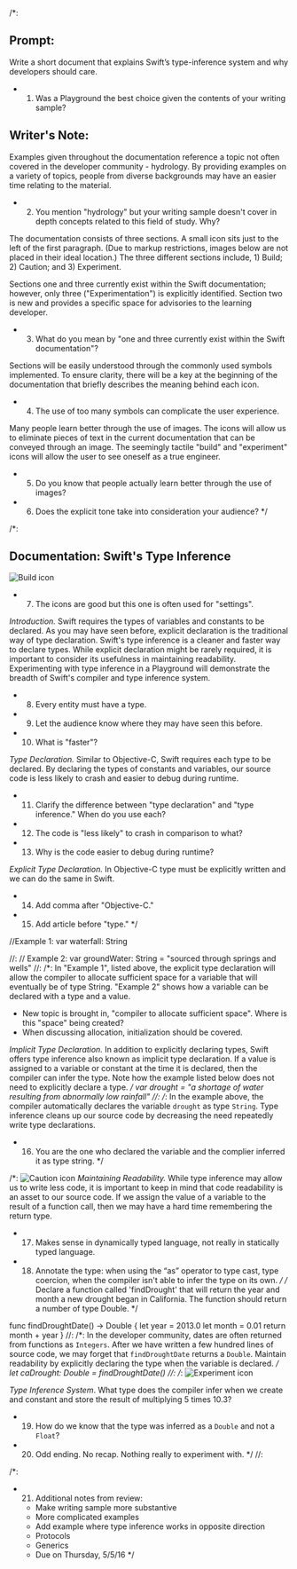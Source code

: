 /*:
## Prompt:
 Write a short document that explains Swift’s type-inference system and why developers should care.
 + 1. Was a Playground the best choice given the contents of your writing sample?

## Writer's Note:
 Examples given throughout the documentation reference a topic not often covered in the developer community - hydrology. By providing examples on a variety of topics, people from diverse backgrounds may have an easier time relating to the material.
 + 2. You mention "hydrology" but your writing sample doesn't cover in depth concepts related to this field of study. Why?

 The documentation consists of three sections. A small icon sits just to the left of the first paragraph. (Due to markup restrictions, images below are not placed in their ideal location.) The three different sections include, 1) Build; 2) Caution; and 3) Experiment.

 Sections one and three currently exist within the Swift documentation; however, only three ("Experimentation") is explicitly identified. Section two is new and provides a specific space for advisories to the learning developer.
 + 3. What do you mean by "one and three currently exist within the Swift documentation"?

 Sections will be easily understood through the commonly used symbols implemented. To ensure clarity, there will be a key at the beginning of the documentation that briefly describes the meaning behind each icon.
 + 4. The use of too many symbols can complicate the user experience.

 Many people learn better through the use of images. The icons will allow us to eliminate pieces of text in the current documentation that can be conveyed through an image. The seemingly tactile "build" and "experiment" icons will allow the user to see oneself as a true engineer.
 + 5. Do you know that people actually learn better through the use of images?
 + 6. Does the explicit tone take into consideration your audience?
*/

/*:
## Documentation: Swift's Type Inference
 ![Build icon](build_sm.png)
 + 7. The icons are good but this one is often used for "settings".

 *Introduction.* Swift requires the types of variables and constants to be declared. As you may have seen before, explicit declaration is the traditional way of type declaration. Swift's type inference is a cleaner and faster way to declare types. While explicit declaration might be rarely required, it is important to consider its usefulness in maintaining readability. Experimenting with type inference in a Playground will demonstrate the breadth of Swift's compiler and type inference system.
 + 8. Every entity must have a type.
 + 9. Let the audience know where they may have seen this before.
 + 10. What is "faster"?

 *Type Declaration.* Similar to Objective-C, Swift requires each type to be declared. By declaring the types of constants and variables, our source code is less likely to crash and easier to debug during runtime.
 + 11. Clarify the difference between "type declaration" and "type inference." When do you use each?
 + 12. The code is "less likely" to crash in comparison to what?
 + 13. Why is the code easier to debug during runtime?

 *Explicit Type Declaration.* In Objective-C type must be explicitly written and we can do the same in Swift.
 + 14. Add comma after "Objective-C."
 + 15. Add article before "type."
 */

//Example 1:
var waterfall: String

//:
// Example 2:
var groundWater: String = "sourced through springs and wells"
//:
/*:
 In "Example 1", listed above, the explicit type declaration will allow the compiler to allocate sufficient space for a variable that will eventually be of type String. "Example 2" shows how a variable can be declared with a type and a value.
 + New topic is brought in, "compiler to allocate sufficient space". Where is this "space" being created?
 + When discussing allocation, initialization should be covered.

 *Implicit Type Declaration.* In addition to explicitly declaring types, Swift offers type inference also known as implicit type declaration. If a value is assigned to a variable or constant at the time it is declared, then the compiler can infer the type. Note how the example listed below does not need to explicitly declare a type.
*/
var drought = "a shortage of water resulting from abnormally low rainfall"
//:
/*:
 In the example above, the compiler automatically declares the variable `drought` as type `String`. Type inference cleans up our source code by decreasing the need repeatedly write type declarations.
 + 16. You are the one who declared the variable and the complier inferred it as type string.
*/


/*:
 ![Caution icon](caution_sm.png)
 *Maintaining Readability.* While type inference may allow us to write less code, it is important to keep in mind that code readability is an asset to our source code. If we assign the value of a variable to the result of a function call, then we may have a hard time remembering the return type.
 + 17. Makes sense in dynamically typed language, not really in statically typed language.
 + 18. Annotate the type: when using the “as” operator to type cast, type coercion, when the compiler isn't able to infer the type on its own.
*/
/*
 Declare a function called 'findDrought' that will return the year and month a new drought began in California. The function should return a number of type Double.
*/

func findDroughtDate() -> Double {
    let year = 2013.0
    let month = 0.01
    return month + year
}
//:
/*:
 In the developer community, dates are often returned from functions as  `Integers`. After we have written a few hundred lines of source code, we may forget that `findDroughtDate` returns a `Double`. Maintain readability by explicitly declaring the type when the variable is declared.
*/
let caDrought: Double = findDroughtDate()
//:
/*:
 ![Experiment icon](experiment_sm.png)

 *Type Inference System*. What type does the compiler infer when we create and constant and store the result of multiplying 5 times 10.3?
 + 19. How do we know that the type was inferred as a `Double` and not a `Float`?
 + 20. Odd ending. No recap. Nothing really to experiment with.
*/
//:

/*:
 + 21. Additional notes from review:
    + Make writing sample more substantive
    + More complicated examples
    + Add example where type inference works in opposite direction
    + Protocols
    + Generics
    + Due on Thursday, 5/5/16
 */
